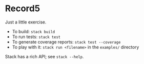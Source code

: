 # Record5

Just a little exercise.

* To build: `stack build`
* To run tests: `stack test`
* To generate coverage reports: `stack test --coverage`
* To play with it: `stack run <filename>` in the `examples/` directory

Stack has a rich API; see `stack --help`.

